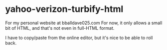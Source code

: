 # yahoo-verizon-turbify-html
For my personal website at bballdave025.com
For now, it only allows a small bit of HTML, 
and that's not even in full-HTML format.

I have to copy/paste from the online editor,
but it's nice to be able to roll back.

